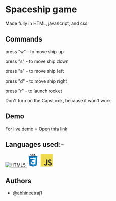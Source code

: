 # Spaceship game
Made fully in HTML, javascript, and css

## Commands
press "w" - to move ship up

press "s" - to move ship down

press "a" - to move ship left

press "d" - to move ship right

press "r" - to launch rocket

Don't turn on the CapsLock, because it won't work

## Demo
For live demo = [Open this link](https://abhineetraj1.github.io/rocket-game)



## Languages used:-
<a href="https://developer.mozilla.org/en-US/docs/Glossary/HTML5" target="_blank" rel="noreferrer"><img src="https://raw.githubusercontent.com/danielcranney/readme-generator/main/public/icons/skills/html5-colored.svg" width="36" height="36" alt="HTML5" /></a><a href="https://www.w3schools.com/css/" target="_blank" rel="noreferrer"> <img src="https://raw.githubusercontent.com/devicons/devicon/master/icons/css3/css3-original-wordmark.svg" alt="css3" width="40" height="40"/></a> <a href="https://developer.mozilla.org/en-US/docs/Web/JavaScript" target="_blank" rel="noreferrer"> <img src="https://raw.githubusercontent.com/devicons/devicon/master/icons/javascript/javascript-original.svg" alt="javascript" width="40" height="40"/> </a>

## Authors
- [@abhineetraj1](https://www.github.com/abhineetraj1)
